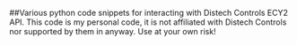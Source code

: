 ##Various python code snippets for interacting with Distech Controls ECY2 API.  This code is my personal code, it is not affiliated with Distech Controls nor supported by them in anyway.  Use at your own risk!
